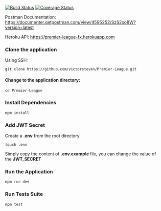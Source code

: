 [![Build Status](https://travis-ci.org/victorsteven/Premier-League.svg?branch=master)](https://travis-ci.org/victorsteven/Premier-League) [![Coverage Status](https://coveralls.io/repos/github/victorsteven/Premier-League/badge.svg?sf=sf&branch=master)](https://coveralls.io/github/victorsteven/Premier-League?branch=master)



Postman Documentation: https://documenter.getpostman.com/view/4595252/SzS2xo8W?version=latest

Heroku API: https://premier-league-fx.herokuapp.com

### Clone the application 

Using SSH:
```
git clone https://github.com/victorsteven/Premier-League.git
```

#### Change to the application directory:
```
cd Premier-League
```
### Install Dependencies
```
npm install
```

### Add JWT Secret
Create a **.env** from the root directory
```
touch .env
```
Simply copy the content of **.env.example** file, you can change the value of the **JWT_SECRET**

### Run the Application

```
npm run dev
```

### Run Tests Suite

```
npm test
```
